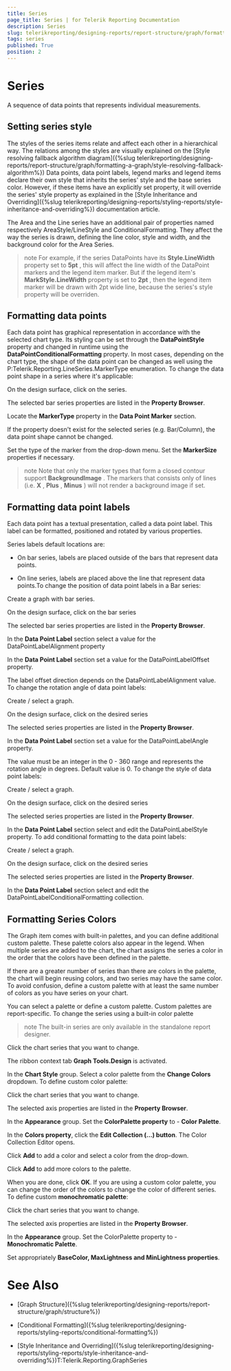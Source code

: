 ```yaml
---
title: Series
page_title: Series | for Telerik Reporting Documentation
description: Series
slug: telerikreporting/designing-reports/report-structure/graph/formatting-a-graph/series
tags: series
published: True
position: 2
---
```


# Series



A sequence of data points that represents individual measurements.

## Setting series style

The styles of the series items relate and affect each other in a hierarchical way. The relations among the styles are visually explained on the
          [Style resolving fallback algorithm diagram]({%slug telerikreporting/designing-reports/report-structure/graph/formatting-a-graph/style-resolving-fallback-algorithm%})
          Data points, data point labels, legend marks and legend items declare their own style that inherits the series' style
          and the base series color. However, if these items have an explicitly set property, it will override the series' style property as explained in the
          [Style Inheritance and Overriding]({%slug telerikreporting/designing-reports/styling-reports/style-inheritance-and-overriding%}) documentation article.
        

The Area and the Line series have an additional pair of properties named respectively AreaStyle/LineStyle and ConditionalFormatting.
          They affect the way the series is drawn, defining the line color, style and width, and the background color for the Area Series.
        

>note For example, if the series DataPoints have its __Style.LineWidth__ property set to __5pt__ , this will
            affect the line width of the DataPoint markers and the legend item marker. But if the legend item's __MarkStyle.LineWidth__ property
            is set to __2pt__ , then the legend item marker will be drawn with 2pt wide line, because the series's style property will be overriden.
>


## Formatting data points

Each data point has graphical representation in accordance with the selected chart type. Its styling can be set through the 
          __DataPointStyle__ property and changed in runtime using the __DataPointConditionalFormatting__ property.
          In most cases, depending on the chart type, the shape of the data point can be changed as well using the
          P:Telerik.Reporting.LineSeries.MarkerType enumeration.
        To change the data point shape in a series where it's applicable: 

On the design surface, click on the series.
                

The selected bar series properties are listed in the __Property Browser__.
                

Locate the __MarkerType__  property in the __Data Point Marker__ section.
                

If the property doesn't exist for the selected series (e.g. Bar/Column), the data point shape cannot be changed.

Set the type of the marker from the drop-down menu. Set the __MarkerSize__ properties if necessary.
                

>note Note that only the marker types that form a closed contour support __BackgroundImage__ . The markers
                  that consists only of lines (i.e. __X__ , __Plus__ , __Minus__ )
                  will not render a background image if set.
>


## Formatting data point labels

Each data point has a textual presentation, called a data point label.
          This label can be formatted, positioned and rotated by various properties.
        

Series labels default locations are:

* On bar series, labels are placed outside of the bars that represent data points.

* On line series, labels are placed above the line that represent data points.To change the position of data point labels in a Bar series:

Create a graph with bar series.

On the design surface, click on the bar series

The selected bar series properties are listed in the __Property Browser__.
                

In the __Data Point Label__ section select a value for the DataPointLabelAlignment property
                

In the __Data Point Label__ section set a value for the DataPointLabelOffset property.
                

The label offset direction depends on the DataPointLabelAlignment value.
                To change the rotation angle of data point labels:

Create / select a graph.

On the design surface, click on the desired series

The selected series properties are listed in the __Property Browser__.
                

In the __Data Point Label__ section set a value for the DataPointLabelAngle property.
                

The value must be an integer in the 0 - 360 range and represents the rotation angle in degrees.
                  Default value is 0.
                To change the style of data point labels:

Create / select a graph.

On the design surface, click on the desired series

The selected series properties are listed in the __Property Browser__.
                

In the __Data Point Label__ section select and edit the DataPointLabelStyle property.
                To add conditional formatting to the data point labels:

Create / select a graph.

On the design surface, click on the desired series

The selected series properties are listed in the __Property Browser__.
                

In the __Data Point Label__ section select and edit the DataPointLabelConditionalFormatting collection.
                

## Formatting Series Colors

The Graph item comes with built-in palettes, and you can define additional custom palette.
          These palette colors also appear in the legend.
          When multiple series are added to the chart, the chart assigns the series a color in the order
          that the colors have been defined in the palette.
        

If there are a greater number of series than there are colors in the palette,
          the chart will begin reusing colors, and two series may have the same color.
          To avoid confusion, define a custom palette with at least the same number of colors as you have series on your chart.
        

You can select a palette or define a custom palette. Custom palettes are report-specific.
        To change the series using a built-in color palette

>note 
            The built-in series are only available in the standalone report designer.
          


Click the chart series that you want to change.

The ribbon context tab __Graph Tools.Design__ is activated.
                

In the __Chart Style__ group. Select a color palette from the
                  __Change Colors__ dropdown.
                To define custom color palette:

Click the chart series that you want to change.

The selected axis properties are listed in the __Property Browser__.
                

In the __Appearance__ group. Set the __ColorPalette property__ to -
                  __Color Palette__.
                

In the __Colors property__, click the __Edit Collection (…) button__.
                  The Color Collection Editor opens.
                

Click __Add__ to add a color and select a color from the drop-down.
                

Click __Add__ to add more colors to the palette.
                

When you are done, click __OK__.
                If you are using a custom color palette, you can change the order of the colors to change the color of different series.
            To define custom __monochromatic palette__:
          

Click the chart series that you want to change.

The selected axis properties are listed in the __Property Browser__.
                

In the __Appearance__ group. Set the ColorPalette property to -
                  __Monochromatic Palette__.
                

Set appropriately __BaseColor, MaxLightness and MinLightness properties__.
                

# See Also

 * [Graph Structure]({%slug telerikreporting/designing-reports/report-structure/graph/structure%})

 * [Conditional Formatting]({%slug telerikreporting/designing-reports/styling-reports/conditional-formatting%})

 * [Style Inheritance and Overriding]({%slug telerikreporting/designing-reports/styling-reports/style-inheritance-and-overriding%})T:Telerik.Reporting.GraphSeries
